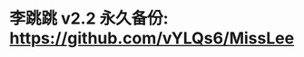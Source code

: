 # 李跳跳 v2.2 永久备份: https://github.com/vYLQs6/MissLee

<!---
vYLQs6/vYLQs6 is a ✨ special ✨ repository because its `README.md` (this file) appears on your GitHub profile.
You can click the Preview link to take a look at your changes.
--->
